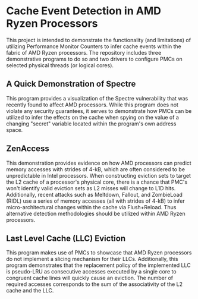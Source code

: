 # Cache Event Detection in AMD Ryzen Processors

This project is intended to demonstrate the functionality (and limitations) of utilizing Performance Monitor Counters to infer cache events within the fabric of AMD Ryzen processors. The repository includes three demonstrative programs to do so and two drivers to configure PMCs on selected physical threads (or logical cores).

## A Quick Demonstration of Spectre

This program provides a visualization of the Spectre vulnerability that was recently found to affect AMD processors. While this program does not violate any security guarantees, it serves to demonstrate how PMCs can be utilized to infer the effects on the cache when spying on the value of a changing "secret" variable located within the program's own address space.

## ZenAccess

This demonstration provides evidence on how AMD processors can predict memory accesses with strides of 4-kB, which are often considered to be unpredictable in Intel processors. When constructing eviction sets to target the L2 cache of a processor's physical core, there is a chance that PMC's won't identify valid eviction sets as L2 misses will change to L1D hits. Additionally, recent attacks such as Meltdown, Fallout, and ZombieLoad (RIDL) use a series of memory accesses (all with strides of 4-kB) to infer micro-architectural changes within the cache via Flush+Reload. Thus alternative detection methodologies should be utilized within AMD Ryzen processors.

## Last Level Cache (LLC) Eviction

This program makes use of PMCs to showcase that AMD Ryzen processors do not implement a slicing mechanism for their LLCs. Additionally, this program demonstrates that the replacement policy of the implemented LLC is pseudo-LRU as consecutive accesses executed by a single core to congruent cache lines will quickly cause an eviction. The number of required accesses corresponds to the sum of the associativity of the L2 cache and the LLC.

